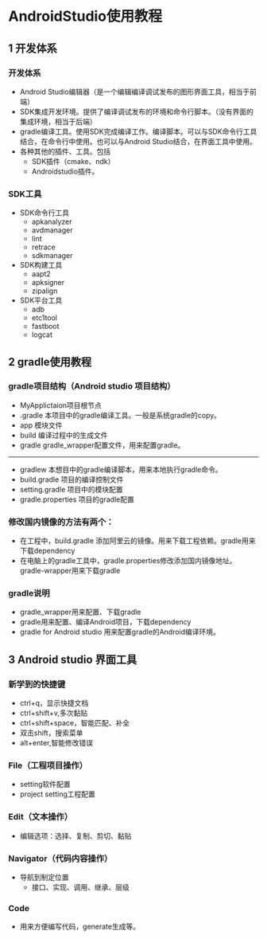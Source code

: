 # AndroidStudio使用教程

## 1 开发体系

### 开发体系
* Android Studio编辑器（是一个编辑编译调试发布的图形界面工具，相当于前端）
* SDK集成开发环境。提供了编译调试发布的环境和命令行脚本。（没有界面的集成环境，相当于后端）
* gradle编译工具。使用SDK完成编译工作。编译脚本。可以与SDK命令行工具结合，在命令行中使用。也可以与Android Studio结合，在界面工具中使用。
* 各种其他的插件、工具。包括
  * SDK插件（cmake、ndk）
  * Androidstudio插件。

### SDK工具

* SDK命令行工具
  * apkanalyzer
  * avdmanager
  * lint
  * retrace
  * sdkmanager
* SDK构建工具
  * aapt2
  * apksigner
  * zipalign
* SDK平台工具
  * adb
  * etc1tool
  * fastboot
  * logcat

## 2 gradle使用教程

### gradle项目结构（Android studio 项目结构）
* MyApplictaion项目根节点
* .gradle 本项目中的gradle编译工具。一般是系统gradle的copy。
* app 模块文件
* build 编译过程中的生成文件
* gradle gradle_wrapper配置文件，用来配置gradle。
-----
* gradlew 本想目中的gradle编译脚本，用来本地执行gradle命令。
* build.gradle 项目的编译控制文件
* setting.gradle 项目中的模块配置
* gradle.properties 项目的gradle配置

### 修改国内镜像的方法有两个：
* 在工程中，build.gradle 添加阿里云的镜像。用来下载工程依赖。gradle用来下载dependency
* 在电脑上的gradle工具中，gradle.properties修改添加国内镜像地址。gradle-wrapper用来下载gradle


### gradle说明
* gradle_wrapper用来配置、下载gradle
* gradle用来配置、编译Android项目，下载dependency
* gradle for Android studio 用来配置gradle的Android编译环境。

## 3 Android studio 界面工具

### 新学到的快捷键

* ctrl+q，显示快捷文档
* ctrl+shift+v,多次黏贴
* ctrl+shift+space，智能匹配、补全
* 双击shift，搜索菜单
* alt+enter,智能修改错误
### File（工程项目操作）
* setting软件配置
* project setting工程配置

### Edit（文本操作）
* 编辑选项：选择、复制、剪切、黏贴

### Navigator（代码内容操作）
* 导航到制定位置
  * 接口、实现、调用、继承、层级

### Code
* 用来方便编写代码，generate生成等。

